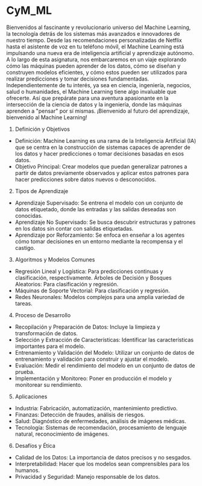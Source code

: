 # CyM_ML

Bienvenidos al fascinante y revolucionario universo del Machine Learning, la tecnología detrás de los sistemas más avanzados e innovadores de nuestro tiempo. Desde las recomendaciones personalizadas de Netflix hasta el asistente de voz en tu teléfono móvil, el Machine Learning está impulsando una nueva era de inteligencia artificial y aprendizaje autónomo. A lo largo de esta asignatura, nos embarcaremos en un viaje explorando cómo las máquinas pueden aprender de los datos, cómo se diseñan y construyen modelos eficientes, y cómo estos pueden ser utilizados para realizar predicciones y tomar decisiones fundamentadas. Independientemente de tu interés, ya sea en ciencia, ingeniería, negocios, salud o humanidades, el Machine Learning tiene algo invaluable que ofrecerte. Así que prepárate para una aventura apasionante en la intersección de la ciencia de datos y la ingeniería, donde las máquinas aprenden a "pensar" por sí mismas. ¡Bienvenido al futuro del aprendizaje, bienvenido al Machine Learning!

1. Definición y Objetivos

- Definición: Machine Learning es una rama de la Inteligencia Artificial (IA) que se centra en la construcción de sistemas capaces de aprender de los datos y hacer predicciones o tomar decisiones basadas en esos datos.
- Objetivo Principal: Crear modelos que puedan generalizar patrones a partir de datos previamente observados y aplicar estos patrones para hacer predicciones sobre datos nuevos o desconocidos.
2. Tipos de Aprendizaje

- Aprendizaje Supervisado: Se entrena el modelo con un conjunto de datos etiquetado, donde las entradas y las salidas deseadas son conocidas.
- Aprendizaje No Supervisado: Se busca descubrir estructuras y patrones en los datos sin contar con salidas etiquetadas.
- Aprendizaje por Reforzamiento: Se enfoca en enseñar a los agentes cómo tomar decisiones en un entorno mediante la recompensa y el castigo.
3. Algoritmos y Modelos Comunes

- Regresión Lineal y Logística: Para predicciones continuas y clasificación, respectivamente.
Árboles de Decisión y Bosques Aleatorios: Para clasificación y regresión.
- Máquinas de Soporte Vectorial: Para clasificación y regresión.
- Redes Neuronales: Modelos complejos para una amplia variedad de tareas.
4. Proceso de Desarrollo

- Recopilación y Preparación de Datos: Incluye la limpieza y transformación de datos.
- Selección y Extracción de Características: Identificar las características importantes para el modelo.
- Entrenamiento y Validación del Modelo: Utilizar un conjunto de datos de entrenamiento y validación para construir y ajustar el modelo.
- Evaluación: Medir el rendimiento del modelo en un conjunto de datos de prueba.
- Implementación y Monitoreo: Poner en producción el modelo y monitorear su rendimiento.
5. Aplicaciones

- Industria: Fabricación, automatización, mantenimiento predictivo.
- Finanzas: Detección de fraudes, análisis de riesgos.
- Salud: Diagnóstico de enfermedades, análisis de imágenes médicas.
- Tecnología: Sistemas de recomendación, procesamiento de lenguaje natural, reconocimiento de imágenes.
6. Desafíos y Ética

- Calidad de los Datos: La importancia de datos precisos y no sesgados.
- Interpretabilidad: Hacer que los modelos sean comprensibles para los humanos.
- Privacidad y Seguridad: Manejo responsable de los datos.
